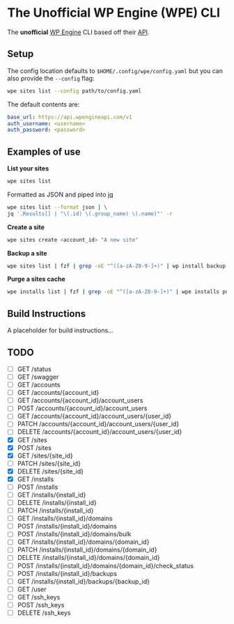 # The Unofficial WP Engine (WPE) CLI

The **unofficial** [WP Engine](https://wpengine.com/) CLI based off their [API](https://wpengineapi.com/).

## Setup
The config location defaults to `$HOME/.config/wpe/config.yaml` but you can also provide the `--config` flag:
```bash
wpe sites list --config path/to/config.yaml
```
The default contents are:
```yaml
base_url: https://api.wpengineapi.com/v1
auth_username: <username>
auth_password: <password>
```

## Examples of use

**List your sites**
```bash
wpe sites list
```
Formatted as JSON and piped into [jq](https://jqlang.github.io/jq/)
```bash
wpe sites list --format json | \
jq '.Results[] | "\(.id) \(.group_name) \(.name)"' -r
```
**Create a site**
```bash
wpe sites create <account_id> "A new site"
```

**Backup a site**
```bash
wpe sites list | fzf | grep -oE "^([a-zA-Z0-9-]+)" | wp install backup
```

**Purge a sites cache**
```bash
wpe installs list | fzf | grep -oE "^([a-zA-Z0-9-]+)" | wpe installs purge
```

## Build Instructions
A placeholder for build instructions...

## TODO

- [ ] GET    /status
- [ ] GET    /swagger
- [ ] GET    /accounts
- [ ] GET    /accounts/{account_id}
- [ ] GET    /accounts/{account_id}/account_users
- [ ] POST   /accounts/{account_id}/account_users
- [ ] GET    /accounts/{account_id}/account_users/{user_id}
- [ ] PATCH  /accounts/{account_id}/account_users/{user_id}
- [ ] DELETE /accounts/{account_id}/account_users/{user_id}
- [X] GET    /sites
- [X] POST   /sites
- [X] GET    /sites/{site_id}
- [ ] PATCH  /sites/{site_id}
- [X] DELETE /sites/{site_id}
- [X] GET    /installs
- [ ] POST   /installs
- [ ] GET    /installs/{install_id}
- [ ] DELETE /installs/{install_id}
- [ ] PATCH  /installs/{install_id}
- [ ] GET    /installs/{install_id}/domains
- [ ] POST   /installs/{install_id}/domains
- [ ] POST   /installs/{install_id}/domains/bulk
- [ ] GET    /installs/{install_id}/domains/{domain_id}
- [ ] PATCH  /installs/{install_id}/domains/{domain_id}
- [ ] DELETE /installs/{install_id}/domains/{domain_id}
- [ ] POST   /installs/{install_id}/domains/{domain_id}/check_status
- [ ] POST   /installs/{install_id}/backups
- [ ] GET    /installs/{install_id}/backups/{backup_id}
- [ ] GET    /user
- [ ] GET    /ssh_keys
- [ ] POST   /ssh_keys
- [ ] DELETE /ssh_keys
